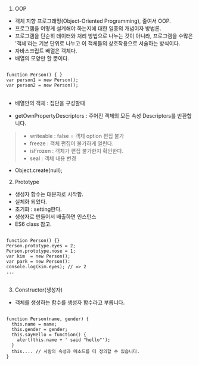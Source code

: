 1. OOP 
- 객체 지향 프로그래밍(Object-Oriented Programming), 줄여서 OOP.
- 프로그램을 어떻게 설계해야 하는지에 대한 일종의 개념이자 방법론.
- 프로그램을 단순히 데이터와 처리 방법으로 나누는 것이 아니라, 프로그램을 수많은 '객체'라는 기본 단위로 나누고 이 객체들의 상호작용으로 서술하는 방식이다.
- 자바스크립트 배열은 객체다.
- 배열의 모양만 할 뿐이다.
<pre>
<code>
function Person() { }
var person1 = new Person();
var person2 = new Person();
</code>
</pre> 
- 배열안의 객체 : 집단을 구성할때

- getOwnPropertyDescriptors :
주어진 객체의 모든 속성 Descriptors를 반환합니다.
>-  writeable : false = 객체 option 편집 불가
>- freeze : 객체 편집이 불가하게 얼린다.
>- isFrozen : 객체가 편집 불가한지 확인한다.
>-  seal : 객체 내용 변경

- Object.create(null);

2. Prototype
- 생성자 함수는 대문자로 시작함.
- 실체화 되었다.
- 초기화 : setting한다.
- 생성자로 만들어서 배출하면 인스턴스
- ES6 class 참고.

<pre>
<code>
function Person() {}
Person.prototype.eyes = 2;
Person.prototype.nose = 1;
var kim  = new Person();
var park = new Person():
console.log(kim.eyes); // => 2
...
</code>
</pre>

3. Constructor(생성자)
- 객체를 생성하는 함수를 생성자 함수라고 부릅니다.
<pre>
<code>
function Person(name, gender) {
  this.name = name;
  this.gender = gender;
  this.sayHello = function() {
    alert(this.name + ' said "hello"');
  }
  this.... // 사람의 속성과 메소드를 더 정의할 수 있습니다.
}
</code>
</pre>